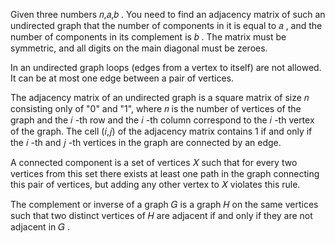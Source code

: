 Given three numbers 𝑛,𝑎,𝑏
. You need to find an adjacency matrix of such an undirected graph that the number of components in it is equal to 𝑎
, and the number of components in its complement is 𝑏
. The matrix must be symmetric, and all digits on the main diagonal must be zeroes.

In an undirected graph loops (edges from a vertex to itself) are not allowed. It can be at most one edge between a pair of vertices.

The adjacency matrix of an undirected graph is a square matrix of size 𝑛
 consisting only of "0" and "1", where 𝑛
 is the number of vertices of the graph and the 𝑖
-th row and the 𝑖
-th column correspond to the 𝑖
-th vertex of the graph. The cell (𝑖,𝑗)
 of the adjacency matrix contains 1
 if and only if the 𝑖
-th and 𝑗
-th vertices in the graph are connected by an edge.

A connected component is a set of vertices 𝑋
 such that for every two vertices from this set there exists at least one path in the graph connecting this pair of vertices, but adding any other vertex to 𝑋
 violates this rule.

The complement or inverse of a graph 𝐺
 is a graph 𝐻
 on the same vertices such that two distinct vertices of 𝐻
 are adjacent if and only if they are not adjacent in 𝐺
.

